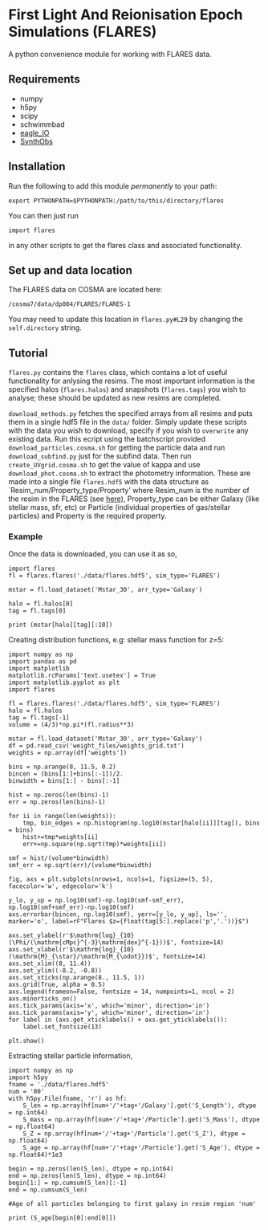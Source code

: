 # First Light And Reionisation Epoch Simulations (FLARES)

A python convenience module for working with FLARES data.

## Requirements

- numpy
- h5py
- scipy 
- schwimmbad
- [eagle_IO](https://github.com/flaresimulations/eagle_IO)
- [SynthObs](https://github.com/stephenmwilkins/SynthObs) 

## Installation

Run the following to add this module *permanently* to your path:

    export PYTHONPATH=$PYTHONPATH:/path/to/this/directory/flares

You can then just run

    import flares

in any other scripts to get the flares class and associated functionality.

## Set up and data location

The FLARES data on COSMA are located here:

    /cosma7/data/dp004/FLARES/FLARES-1

You may need to update this location in `flares.py#L29` by changing the `self.directory` string.


## Tutorial

`flares.py` contains the `flares` class, which contains a lot of useful functionality for anlysing the resims. The most important information is the specified halos (`flares.halos`) and snapshots (`flares.tags`) you wish to analyse; these should be updated as new resims are completed.

`download_methods.py` fetches the specified arrays from all resims and puts them in a single hdf5 file in the `data/` folder. Simply update these scripts with the data you wish to download, specify if you wish to `overwrite` any existing data. Run this ecript using the batchscript provided `download_particles.cosma.sh` for getting the particle data and run `download_subfind.py` just for the subfind data. Then run `create_UVgrid.cosma.sh` to get the value of kappa and use `download_phot.cosma.sh` to extract the photometry information. These are made into a single file `flares.hdf5` with the data structure as `Resim_num/Property_type/Property' where Resim_num is the number of the resim in the FLARES (see [here](https://docs.google.com/spreadsheets/d/1NzQee05rNCml1YEKXuD8L9JOW5Noh8oj9K9bcS2RQlY/edit?usp=sharing)), Property_type can be either Galaxy (like stellar mass, sfr, etc) or Particle (individual properties of gas/stellar particles) and Property is the required property. 



### Example

Once the data is downloaded, you can use it as so,

```
import flares
fl = flares.flares('./data/flares.hdf5', sim_type='FLARES')

mstar = fl.load_dataset('Mstar_30', arr_type='Galaxy')

halo = fl.halos[0]
tag = fl.tags[0]

print (mstar[halo][tag][:10])
```

Creating distribution functions, e.g: stellar mass function for z=5:

```
import numpy as np
import pandas as pd
import matplotlib
matplotlib.rcParams['text.usetex'] = True
import matplotlib.pyplot as plt
import flares

fl = flares.flares('./data/flares.hdf5', sim_type='FLARES')
halo = fl.halos
tag = fl.tags[-1]
volume = (4/3)*np.pi*(fl.radius**3)

mstar = fl.load_dataset('Mstar_30', arr_type='Galaxy')
df = pd.read_csv('weight_files/weights_grid.txt')
weights = np.array(df['weights'])

bins = np.arange(8, 11.5, 0.2)
bincen = (bins[1:]+bins[:-1])/2.
binwidth = bins[1:] - bins[:-1]

hist = np.zeros(len(bins)-1)
err = np.zeros(len(bins)-1)

for ii in range(len(weights)):
    tmp, bin_edges = np.histogram(np.log10(mstar[halo[ii]][tag]), bins = bins)
    hist+=tmp*weights[ii]
    err+=np.square(np.sqrt(tmp)*weights[ii])
    
smf = hist/(volume*binwidth)
smf_err = np.sqrt(err)/(volume*binwidth)

fig, axs = plt.subplots(nrows=1, ncols=1, figsize=(5, 5), facecolor='w', edgecolor='k')

y_lo, y_up = np.log10(smf)-np.log10(smf-smf_err), np.log10(smf+smf_err)-np.log10(smf)
axs.errorbar(bincen, np.log10(smf), yerr=[y_lo, y_up], ls='', marker='o', label=rF"Flares $z={float(tag[5:].replace('p','.'))}$")

axs.set_ylabel(r'$\mathrm{log}_{10}(\Phi/(\mathrm{cMpc}^{-3}\mathrm{dex}^{-1}))$', fontsize=14)
axs.set_xlabel(r'$\mathrm{log}_{10}(\mathrm{M}_{\star}/\mathrm{M_{\odot}})$', fontsize=14)
axs.set_xlim((8, 11.4))
axs.set_ylim((-8.2, -0.8))
axs.set_xticks(np.arange(8., 11.5, 1))
axs.grid(True, alpha = 0.5)
axs.legend(frameon=False, fontsize = 14, numpoints=1, ncol = 2)
axs.minorticks_on()
axs.tick_params(axis='x', which='minor', direction='in')
axs.tick_params(axis='y', which='minor', direction='in')
for label in (axs.get_xticklabels() + axs.get_yticklabels()):
    label.set_fontsize(13)

plt.show()
```

Extracting stellar particle information,

```
import numpy as np
import h5py
fname = './data/flares.hdf5'
num = '00'
with h5py.File(fname, 'r') as hf:
    S_len = np.array(hf[num+'/'+tag+'/Galaxy'].get('S_Length'), dtype = np.int64)
    S_mass = np.array(hf[num+'/'+tag+'/Particle'].get('S_Mass'), dtype = np.float64)
    S_Z = np.array(hf[num+'/'+tag+'/Particle'].get('S_Z'), dtype = np.float64)
    S_age = np.array(hf[num+'/'+tag+'/Particle'].get('S_Age'), dtype = np.float64)*1e3

begin = np.zeros(len(S_len), dtype = np.int64)
end = np.zeros(len(S_len), dtype = np.int64)
begin[1:] = np.cumsum(S_len)[:-1]
end = np.cumsum(S_len)

#Age of all particles belonging to first galaxy in resim region 'num'

print (S_age[begin[0]:end[0]])
```
